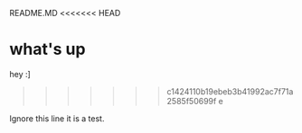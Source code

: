 README.MD
<<<<<<< HEAD

what's up
=======
 hey :]
>>>>>>> c1424110b19ebeb3b41992ac7f71a2585f50699f
e

Ignore this line it is a test.